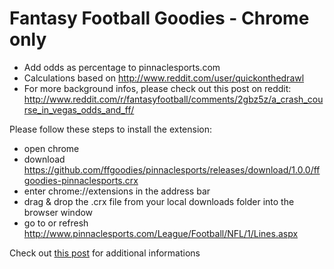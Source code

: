 Fantasy Football Goodies - Chrome only
========================

- Add odds as percentage to pinnaclesports.com
- Calculations based on http://www.reddit.com/user/quickonthedrawl
- For more background infos, please check out this post on reddit: http://www.reddit.com/r/fantasyfootball/comments/2gbz5z/a_crash_course_in_vegas_odds_and_ff/


Please follow these steps to install the extension:

- open chrome
- download https://github.com/ffgoodies/pinnaclesports/releases/download/1.0.0/ffgoodies-pinnaclesports.crx
- enter chrome://extensions in the address bar
- drag & drop the .crx file from your local downloads folder into the browser window
- go to or refresh http://www.pinnaclesports.com/League/Football/NFL/1/Lines.aspx

Check out [this post](http://www.reddit.com/r/fantasyfootball/comments/2ghlms/ive_created_a_chrome_extension_based_on_a_crash/) for additional informations
